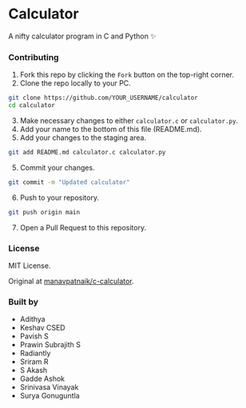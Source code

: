 # Calculator

A nifty calculator program in C and Python ✨

### Contributing

1. Fork this repo by clicking the `Fork` button on the top-right corner.
2. Clone the repo locally to your PC.

```sh
git clone https://github.com/YOUR_USERNAME/calculator
cd calculator
```

3. Make necessary changes to either `calculator.c` or `calculator.py`.
4. Add your name to the bottom of this file (README.md).
5. Add your changes to the staging area.

```sh
git add README.md calculator.c calculator.py
```

5. Commit your changes.

```sh
git commit -m "Updated calculator"
```

6. Push to your repository.

```sh
git push origin main
```

7. Open a Pull Request to this repository.

### License

MIT License.

Original at [manavpatnaik/c-calculator](https://github.com/manavpatnaik/c-calculator).

### Built by
- Adithya
- Keshav CSED
- Pavish S
- Prawin Subrajith S
- Radiantly
- Sriram R
- S Akash
- Gadde Ashok
- Srinivasa Vinayak
- Surya Gonuguntla

